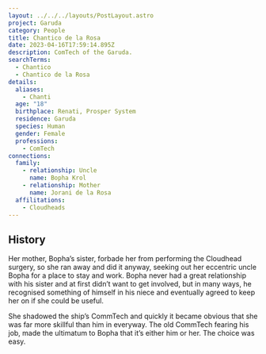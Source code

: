 ```yaml
---
layout: ../../../layouts/PostLayout.astro
project: Garuda
category: People
title: Chantico de la Rosa
date: 2023-04-16T17:59:14.895Z
description: ComTech of the Garuda.
searchTerms:
  - Chantico
  - Chantico de la Rosa
details:
  aliases:
    - Chanti
  age: "18"
  birthplace: Renati, Prosper System
  residence: Garuda
  species: Human
  gender: Female
  professions:
    - ComTech
connections:
  family:
    - relationship: Uncle
      name: Bopha Krol
    - relationship: Mother
      name: Jorani de la Rosa
  affilitations:
    - Cloudheads
---
```

## History

Her mother, Bopha’s sister, forbade her from performing the Cloudhead surgery, so she ran away and did it anyway, seeking out her eccentric uncle Bopha for a place to stay and work. Bopha never had a great relationship with his sister and at first didn’t want to get involved, but in many ways, he recognised something of himself in his niece and eventually agreed to keep her on if she could be useful. 

She shadowed the ship’s CommTech and quickly it became obvious that she was far more skillful than him in everyway. The old CommTech fearing his job, made the ultimatum to Bopha that it’s either him or her. The choice was easy.
